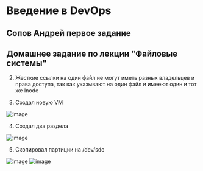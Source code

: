 # Введение в DevOps

##  Сопов Андрей первое задание 


## Домашнее задание по лекции "Файловые системы"


2. Жесткие ссылки на один файл не могут иметь разных владельцев и права доступа, так как указывают на один файл и имееют один и тот же Inode

3. Создал новую VM 

![image](https://user-images.githubusercontent.com/5323690/178684929-c727186a-c538-425a-bbd3-49338ba9c1dd.png)

4. Создал два раздела 

![image](https://user-images.githubusercontent.com/5323690/178688968-5d9e3ea5-82ae-4388-bf02-f9936007d0bd.png)

5. Скопировал партиции на /dev/sdc  

![image](https://user-images.githubusercontent.com/5323690/178690930-93188c4d-d4d2-41f5-9dbb-b44c9dc8f711.png)
![image](https://user-images.githubusercontent.com/5323690/178691018-48396042-10bf-441f-9087-c0f035737bf0.png)
